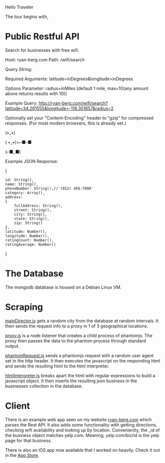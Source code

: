 Hello Traveler

The tour begins with,

Public Restful API
================

Search for businesses with free wifi.

Host: ryan-berg.com
Path: /wifi/search

Query String:

Required Arguments: latitude=inDegrees&longitude=inDegrees

Options Parameter: radius=inMiles [default 1 mile, max=10(any amount above returns results with 10)]

Example Query: http://ryan-berg.com/wifi/search?latitude=34.261555&longitude=-118.301857&radius=2

Optionally set your "Content-Encoding" header to "gzip" for compressed responses.
(For most modern browsers, this is already set.)

(•_•)

( •_•)>⌐■-■

(⌐■_■)

Example JSON Response:

{

    id: String(),
    name: String(),
    phoneNumber: String(),//'(012) 456-7890'
    category: Array(),
    address:
    {
        fullAddress: String(),
        street: String(),
        city: String(),
        state: String(),
        zip: String()
    },
    latitude: Number(),
    longitude: Number(),
    ratingCount: Number(),
    ratingAverage: Number()
}

The Database
===============

The mongodb database is housed on a Debian Linux VM.

Scraping
====================

[mainDirector.js](Scraper/mainDirector.js) gets a random city from the database at random intervals.
It then sends the request info to a proxy in 1 of 3 geographical locations.

[proxy.js](Proxy/proxy.js) is a node listener that creates a child process of phantomjs.
The proxy then passes the data to the phantom process through standard output.

[phantomRequest.js](Proxy/phantomRequest.js) sends a phantomjs request with a random user agent set in the http header.
It then executes the javascript on the responding html and sends the resulting html to the html interpreter.

[htmlInterpreter.js](Scraper/htmlInterpreter.js) breaks apart the html with regular expressions to build a javascript object.
It then inserts the resulting json business in the businesses collection in the database.


Client
=======================

There is an example web app seen on my website [ryan-berg.com](http://ryan-berg.com) which parses the Rest API.
It also adds some functionality with getting directions, checking wifi availability and looking up by location.
Conveniently, the _id of the business object matches yelp.com. Meaning, yelp.com/biz/id is the yelp page for that business.

There is also an iOS app now available that I worked on heavily. Check it out in the [App Store](https://itunes.apple.com/us/app/this-wifi-sucks/id925050107).
